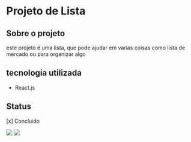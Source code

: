 # Projeto de Lista

## Sobre o projeto

este projeto é uma lista, que pode ajudar em varias coisas como lista de mercado ou para organizar algo

## tecnologia utilizada

- React.js


## Status
[x] Concluido


![](https://img.shields.io/vscode-marketplace/d/thiagoguaru.jwtintegrator.svg)
![](https://img.shields.io/appveyor/tests/thiagoloureiro/dapper-crud-extension.svg)
